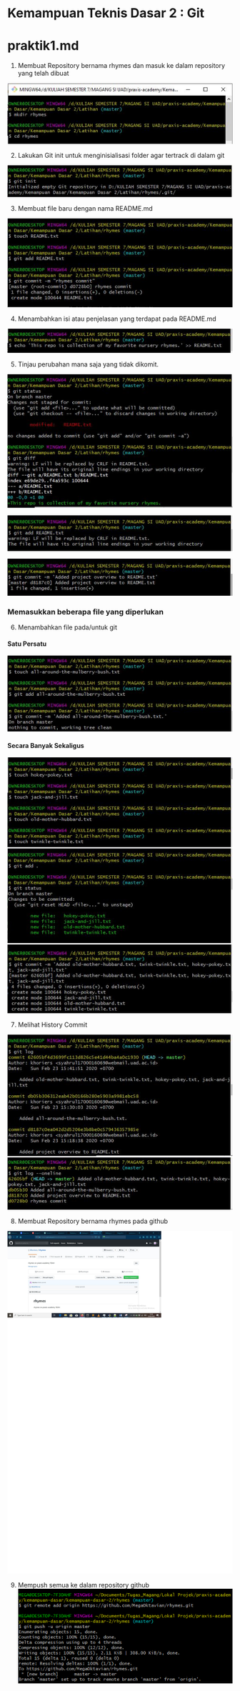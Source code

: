 # Kemampuan Teknis Dasar 2 : Git #
 
# praktik1.md
1. Membuat Repository bernama rhymes dan masuk ke dalam repository yang telah dibuat

  ![1](https://github.com/khoriers/praxis-academy/blob/master/Image/1.jpg)
  
2. Lakukan Git init untuk menginisialisasi folder agar tertrack di dalam git

  ![2](https://github.com/khoriers/praxis-academy/blob/master/Image/2.jpg)
  
3. Membuat file baru dengan nama README.md

  ![3](https://github.com/khoriers/praxis-academy/blob/master/Image/3.jpg)
  
4. Menambahkan isi atau penjelasan yang terdapat pada README.md

  ![4](https://github.com/khoriers/praxis-academy/blob/master/Image/4.JPG)
  
5. Tinjau perubahan mana saja yang tidak dikomit.

  ![5](https://github.com/khoriers/praxis-academy/blob/master/Image/5.JPG)
  
  ![6](https://github.com/khoriers/praxis-academy/blob/master/Image/6.JPG)
  
  ![7](https://github.com/khoriers/praxis-academy/blob/master/Image/7.JPG)


   ### Memasukkan beberapa file yang diperlukan ###

6. Menambahkan file pada/untuk git

  #### Satu Persatu ####
  ![8](https://github.com/khoriers/praxis-academy/blob/master/Image/8.JPG)
  
  #### Secara Banyak Sekaligus #####
  ![9](https://github.com/khoriers/praxis-academy/blob/master/Image/9.JPG)
  ![10](https://github.com/khoriers/praxis-academy/blob/master/Image/10.JPG)
  ![11](https://github.com/khoriers/praxis-academy/blob/master/Image/11.JPG)
  
7. Melihat History Commit

  ![12](https://github.com/khoriers/praxis-academy/blob/master/Image/12.JPG)
  ![13](https://github.com/khoriers/praxis-academy/blob/master/Image/13.JPG)

8. Membuat Repository bernama rhymes pada github
  
  ![14](https://github.com/khoriers/praxis-academy/blob/master/Image/14.jpg)

9. Mempush semua ke dalam repository github
  ![15](https://github.com/khoriers/praxis-academy/blob/master/Image/15.jpg)
